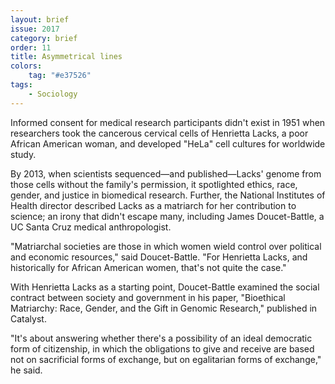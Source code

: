 ```yaml
---
layout: brief
issue: 2017
category: brief
order: 11
title: Asymmetrical lines
colors:
    tag: "#e37526"
tags:
    - Sociology
---
```


Informed consent for medical research participants didn&#39;t exist in 1951 when researchers took the cancerous cervical cells of Henrietta Lacks, a poor African American woman, and developed &quot;HeLa&quot; cell cultures for worldwide study.

By 2013, when scientists sequenced—and published—Lacks&#39; genome from those cells without the family&#39;s permission, it spotlighted ethics, race, gender, and justice in biomedical research. Further, the National Institutes of Health director described Lacks as a matriarch for her contribution to science; an irony that didn&#39;t escape many, including James Doucet-Battle, a UC Santa Cruz medical anthropologist.

&quot;Matriarchal societies are those in which women wield control over political and economic resources,&quot; said Doucet-Battle.
&quot;For Henrietta Lacks, and historically for African American women, that&#39;s not quite the case.&quot;

With Henrietta Lacks as a starting point, Doucet-Battle examined the social contract between society and government in his paper, &quot;Bioethical Matriarchy: Race, Gender, and the Gift in Genomic Research,&quot; published in Catalyst.

&quot;It&#39;s about answering whether there&#39;s a possibility of an ideal democratic form of citizenship, in which the obligations to give and receive are based not on sacrificial forms of exchange, but on egalitarian forms of exchange,&quot; he said.
